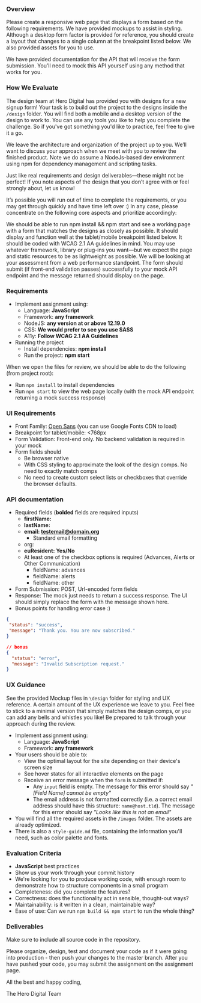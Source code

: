 ### Overview

Please create a responsive web page that displays a form based on the following requirements. We have provided mockups to assist in styling. Although a desktop form factor is provided for reference, you should create a layout that changes to a single column at the breakpoint listed below. We also provided assets for you to use.


We have provided documentation for the API that will receive the form submission. You’ll need to mock this API yourself using any method that works for you.

### How We Evaluate

The design team at Hero Digital has provided you with designs for a new signup form! Your task is to build out the project to the designs inside the `/design` folder. You will find both a mobile and a desktop version of the design to work to. You can use any tools you like to help you complete the challenge. So if you've got something you'd like to practice, feel free to give it a go.


We leave the architecture and organization of the project up to you. We’ll want to discuss your approach when we meet with you to review the finished product. Note we do assume a NodeJs-based dev environment using npm for dependency management and scripting tasks.

Just like real requirements and design deliverables—these might not be perfect! If you note aspects of the design that you don’t agree with or feel strongly about, let us know!

It’s possible you will run out of time to complete the requirements, or you may get through quickly and have time left over :) In any case, please concentrate on the following core aspects and prioritize accordingly:

We should be able to run npm install && npm start and see a working page with a form that matches the designs as closely as possible. 
It should display and function well at the tablet/mobile breakpoint listed below. 
It should be coded with WCAG 2.1 AA guidelines in mind.
You may use whatever framework, library or plug-ins you want—but we expect the page and static resources to be as lightweight as possible. We will be looking at your assessment from a web performance standpoint.
The form should submit (if front-end validation passes) successfully to your mock API endpoint and the message returned should display on the page.

### Requirements

-   Implement assignment using:
    -   Language: **JavaScript**
    -   Framework: **any framework**
    -   NodeJS: **any version at or above 12.19.0**
    -   CSS: **We would prefer to see you use SASS**
    -   A11y: **Follow WCAG 2.1 AA Guidelines**
-   Running the project
    - Install dependencies: **npm install**
    - Run the project: **npm start**

When we open the files for review, we should be able to do the following (from project root):
-   Run `npm install` to install dependencies
-   Run `npm start` to view the web page locally (with the mock API endpoint returning a mock success response)

### UI Requirements

-   Front Family: [Open Sans](https://fonts.google.com/specimen/Open+Sans) (you can use Google Fonts CDN to load)
-   Breakpoint for tablet/mobile: <768px
-   Form Validation: Front-end only. No backend validation is required in your mock
-   Form fields should
    -   Be browser native
    -   With CSS styling to approximate the look of the design comps. No need to exactly match comps
    -   No need to create custom select lists or checkboxes that override the browser defaults.

### API documentation
-   Required fields (**bolded** fields are required inputs)
    -   **firstName: <FirstName>**
    -   **lastName: <LastName>**
    -   **email: <testemail@domain.org>**
        -   Standard email formatting
    -   org: <orgname> 
    -   **euResident: Yes/No**
    -   At least one of the checkbox options is required (Advances, Alerts or Other Communication)
        -   fieldName: advances
        -   fieldName: alerts
        -   fieldName: other
-   Form Submission: POST, Url-encoded form fields
-   Response: The mock just needs to return a success response. The UI should simply replace the form with the message shown here.
-   Bonus points for handling error case :)

```json
{ 
 "status": "success", 
 "message": "Thank you. You are now subscribed." 
} 

// bonus
{ 
  "status": "error", 
  "message": "Invalid Subscription request." 
}
```

### UX Guidance
See the provided Mockup files in `\design` folder for styling and UX reference. A certain amount of the UX experience we leave to you. Feel free to stick to a minimal version that simply matches the design comps, or you can add any bells and whistles you like! Be prepared to talk through your approach during the review.


-   Implement assignment using:
    -   Language: **JavaScript**
    -   Framework: **any framework**
-   Your users should be able to:
    -   View the optimal layout for the site depending on their device's screen size
    -   See hover states for all interactive elements on the page
    -   Receive an error message when the `form` is submitted if:
        -   Any `input` field is empty. The message for this error should say _"[Field Name] cannot be empty"_
        -   The email address is not formatted correctly (i.e. a correct email address should have this structure: `name@host.tld`). The message for this error should say _"Looks like this is not an email"_
-   You will find all the required assets in the `/images` folder. The assets are already optimized.
-   There is also a `style-guide.md` file, containing the information you'll need, such as color palette and fonts.

### Evaluation Criteria

-   **JavaScript** best practices
-   Show us your work through your commit history
-   We're looking for you to produce working code, with enough room to demonstrate how to structure components in a small program
-   Completeness: did you complete the features?
-   Correctness: does the functionality act in sensible, thought-out ways?
-   Maintainability: is it written in a clean, maintainable way?
-   Ease of use: Can we run `npm build && npm start` to run the whole thing?

### Deliverables

Make sure to include all source code in the repository. 

Please organize, design, test and document your code as if it were going into production - then push your changes to the master branch. After you have pushed your code, you may submit the assignment on the assignment page.

All the best and happy coding,

The Hero Digital Team